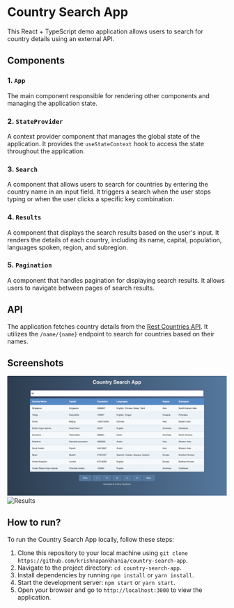 # Country Search App

This React + TypeScript demo application allows users to search for country details using an external API.

## Components

### 1. `App`

The main component responsible for rendering other components and managing the application state.

### 2. `StateProvider`

A context provider component that manages the global state of the application. It provides the `useStateContext` hook to access the state throughout the application.

### 3. `Search`

A component that allows users to search for countries by entering the country name in an input field. It triggers a search when the user stops typing or when the user clicks a specific key combination.

### 4. `Results`

A component that displays the search results based on the user's input. It renders the details of each country, including its name, capital, population, languages spoken, region, and subregion.

### 5. `Pagination`

A component that handles pagination for displaying search results. It allows users to navigate between pages of search results.

## API

The application fetches country details from the [Rest Countries API](https://restcountries.com/v3.1/). It utilizes the `/name/{name}` endpoint to search for countries based on their names.

## Screenshots

![Pagination](screenshots/1.png)
![Results](screenshots/2.png)

## How to run?

To run the Country Search App locally, follow these steps:

1. Clone this repository to your local machine using `git clone https://github.com/krishnapankhania/country-search-app`.
2. Navigate to the project directory: `cd country-search-app`.
3. Install dependencies by running `npm install` or `yarn install`.
4. Start the development server: `npm start` or `yarn start`.
5. Open your browser and go to `http://localhost:3000` to view the application.
